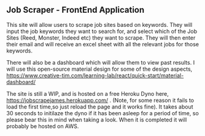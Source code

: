 ## Job Scraper - FrontEnd Application
This site will allow users to scrape job sites based on keywords.
They will input the job keywords they want to search for, and select which of the Job Sites (Reed, Monster, Indeed etc) they want to scrape.
They will then enter their email and will receive an excel sheet with all the relevant jobs for those keywords.

There will also be a dashboard which will allow them to view past results. I will use this open-source material design for some of the design aspects, https://www.creative-tim.com/learning-lab/react/quick-start/material-dashboard/


The site is still a WIP, and is hosted on a free Heroku Dyno here, https://jobscrapejames.herokuapp.com/ . (Note, for some reason it fails to load the first time,so just reload the page and it works fine). It takes about 30 seconds to initilaze the dyno if it has been asleep for a period of time, so please bear this in mind when taking a look.
When it is completed it will probably be hosted on AWS.
